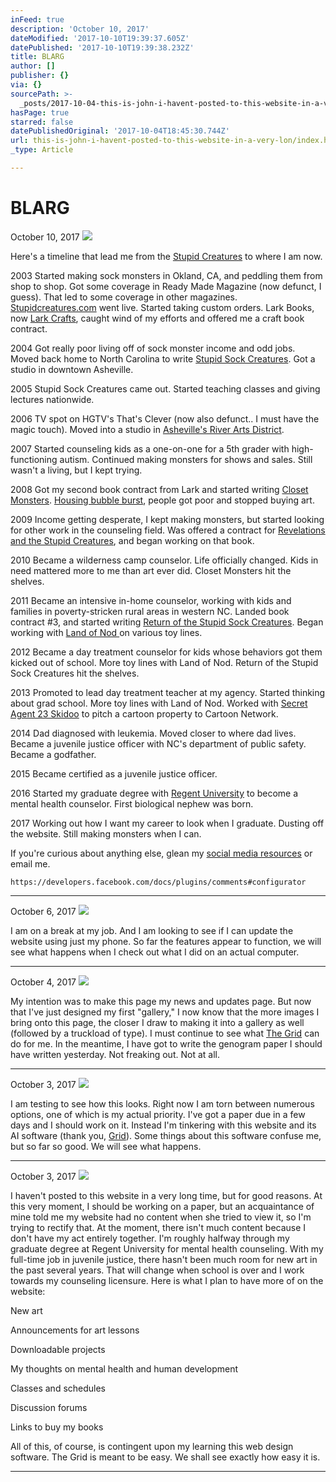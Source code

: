 ```yaml
---
inFeed: true
description: 'October 10, 2017'
dateModified: '2017-10-10T19:39:37.605Z'
datePublished: '2017-10-10T19:39:38.232Z'
title: BLARG
author: []
publisher: {}
via: {}
sourcePath: >-
  _posts/2017-10-04-this-is-john-i-havent-posted-to-this-website-in-a-very-lon.md
hasPage: true
starred: false
datePublishedOriginal: '2017-10-04T18:45:30.744Z'
url: this-is-john-i-havent-posted-to-this-website-in-a-very-lon/index.html
_type: Article

---
```

# BLARG

October 10, 2017
![](https://the-grid-user-content.s3-us-west-2.amazonaws.com/872ac8dc-5f2a-43b8-9f2b-cf049a849f9c.jpg)

Here's a timeline that lead me from the [Stupid Creatures][0] to where I am now.

2003 Started making sock monsters in Okland, CA, and peddling them from shop to shop. Got some coverage in Ready Made Magazine (now defunct, I guess). That led to some coverage in other magazines. [Stupidcreatures.com][0] went live. Started taking custom orders. Lark Books, now [Lark Crafts][1], caught wind of my efforts and offered me a craft book contract.

2004 Got really poor living off of sock monster income and odd jobs. Moved back home to North Carolina to write [Stupid Sock Creatures][2]. Got a studio in downtown Asheville.

2005 Stupid Sock Creatures came out. Started teaching classes and giving lectures nationwide.

2006 TV spot on HGTV's That's Clever (now also defunct.. I must have the magic touch). Moved into a studio in [Asheville's River Arts District][3].

2007 Started counseling kids as a one-on-one for a 5th grader with high-functioning autism. Continued making monsters for shows and sales. Still wasn't a living, but I kept trying.

2008 Got my second book contract from Lark and started writing [Closet Monsters][4]. [Housing bubble burst][5], people got poor and stopped buying art.

2009 Income getting desperate, I kept making monsters, but started looking for other work in the counseling field. Was offered a contract for [Revelations and the Stupid Creatures][6], and began working on that book.

2010 Became a wilderness camp counselor. Life officially changed. Kids in need mattered more to me than art ever did. Closet Monsters hit the shelves.

2011 Became an intensive in-home counselor, working with kids and families in poverty-stricken rural areas in western NC. Landed book contract \#3, and started writing [Return of the Stupid Sock Creatures][7]. Began working with [Land of Nod ][8]on various toy lines.

2012 Became a day treatment counselor for kids whose behaviors got them kicked out of school. More toy lines with Land of Nod. Return of the Stupid Sock Creatures hit the shelves.

2013 Promoted to lead day treatment teacher at my agency. Started thinking about grad school. More toy lines with Land of Nod. Worked with [Secret Agent 23 Skidoo][9] to pitch a cartoon property to Cartoon Network.

2014 Dad diagnosed with leukemia. Moved closer to where dad lives. Became a juvenile justice officer with NC's department of public safety. Became a godfather.

2015 Became certified as a juvenile justice officer.

2016 Started my graduate degree with [Regent University][10] to become a mental health counselor. First biological nephew was born.

2017 Working out how I want my career to look when I graduate. Dusting off the website. Still making monsters when I can.

If you're curious about anything else, glean my [social media resources][11] or email me.

    https://developers.facebook.com/docs/plugins/comments#configurator

---

October 6, 2017
![](https://the-grid-user-content.s3-us-west-2.amazonaws.com/58df03cb-2cd5-40a7-8d52-f3a4bc46e77c.jpg)

I am on a break at my job. And I am looking to see if I can update the website using just my phone. So far the features appear to function, we will see what happens when I check out what I did on an actual computer.

---

October 4, 2017
![](https://s3-us-west-2.amazonaws.com/the-grid-img/p/5a2b6a44cee7b1a2cdacb50ef0f98542c0b21a08.jpg)

My intention was to make this page my news and updates page. But now that I've just designed my first "gallery," I now know that the more images I bring onto this page, the closer I draw to making it into a gallery as well (followed by a truckload of type). I must continue to see what [The Grid][12] can do for me. In the meantime, I have got to write the genogram paper I should have written yesterday. Not freaking out. Not at all.

---

October 3, 2017
![](https://s3-us-west-2.amazonaws.com/the-grid-img/p/e3fda9ac83cbe08ffa8dd1127f7132856ae2098d.jpg)

I am testing to see how this looks. Right now I am torn between numerous options, one of which is my actual priority. I've got a paper due in a few days and I should work on it. Instead I'm tinkering with this website and its AI software (thank you, [Grid][13]). Some things about this software confuse me, but so far so good. We will see what happens.

---

October 3, 2017
![](https://the-grid-user-content.s3-us-west-2.amazonaws.com/3b67e4ec-4b78-4260-a50c-2bfdda734969.jpg)

I haven't posted to this website in a very long time, but for good reasons. At this very moment, I should be working on a paper, but an acquaintance of mine told me my website had no content when she tried to view it, so I'm trying to rectify that. At the moment, there isn't much content because I don't have my act entirely together. I'm roughly halfway through my graduate degree at Regent University for mental health counseling. With my full-time job in juvenile justice, there hasn't been much room for new art in the past several years. That will change when school is over and I work towards my counseling licensure. Here is what I plan to have more of on the website:

New art

Announcements for art lessons

Downloadable projects

My thoughts on mental health and human development

Classes and schedules

Discussion forums

Links to buy my books

All of this, of course, is contingent upon my learning this web design software. The Grid is meant to be easy. We shall see exactly how easy it is.

---



[0]: http://www.stupidcreatures.com/
[1]: http://larkcrafts.com/
[2]: https://www.amazon.com/Stupid-Sock-Creatures-Lovable-Cast-off/dp/1579906109/ref=asap_bc?ie=UTF8
[3]: http://www.riverartsdistrict.com/ "Yuppified"
[4]: https://www.amazon.com/Closet-Monsters-Stitch-Creatures-Clothing/dp/1600596045/ref=asap_bc?ie=UTF8
[5]: https://www.americanprogress.org/issues/economy/reports/2017/04/13/430424/2008-housing-crisis/ "Thank you Wall Street"
[6]: https://www.amazon.com/Revelations-Stupid-Creatures-John-Murphy/dp/0982075456/ref=asap_bc?ie=UTF8
[7]: https://www.amazon.com/Return-Stupid-Sock-Creatures-Evolutions/dp/1454702842/ref=asap_bc?ie=UTF8 "Fan Favorite"
[8]: https://www.landofnod.com/
[9]: http://secretagent23skidoo.com/
[10]: http://learn.regent.edu/
[11]: http://johnmurphy.institute/social-media-ugh "Not posting my FB"
[12]: http://thegrid.io/
[13]: https://thegrid.io/